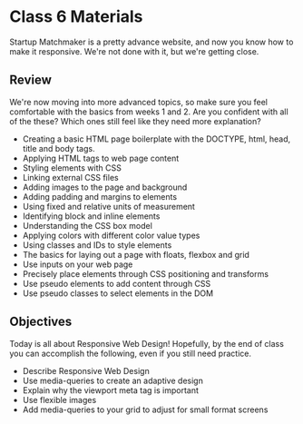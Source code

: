
# Class 6 Materials

Startup Matchmaker is a pretty advance website, and now you know how to make it responsive.  We're not done with it, but we're getting close.

## Review

We're now moving into more advanced topics, so make sure you feel comfortable with the basics from weeks 1 and 2.  Are you confident with all of the these?  Which ones still feel like they need more explanation?

<ul>
  <li>Creating a basic HTML page boilerplate with the DOCTYPE, html, head, title and body tags.</li>
  <li>Applying HTML tags to web page content</li>
  <li>Styling elements with CSS</li>
  <li>Linking external CSS files</li>
  <li>Adding images to the page and background</li>
  <li>Adding padding and margins to elements</li>
  <li>Using fixed and relative units of measurement</li>
  <li>Identifying block and inline elements</li>
  <li>Understanding the CSS box model</li>
  <li>Applying colors with different color value types</li>
  <li>Using classes and IDs to style elements</li>
  <li>The basics for laying out a page with floats, flexbox and grid</li>
  <li>Use inputs on your web page</li>
  <li>Precisely place elements through CSS positioning and transforms</li>
  <li>Use pseudo elements to add content through CSS</li>
  <li>Use pseudo classes to select elements in the DOM</li>
</ul>

## Objectives


Today is all about Responsive Web Design!  Hopefully, by the end of class you can accomplish the following, even if you still need practice.

<ul>
  <li>Describe Responsive Web Design</li>
  <li>Use media-queries to create an adaptive design</li>
  <li>Explain why the viewport meta tag is important</li>
  <li>Use flexible images</li>
  <li>Add media-queries to your grid to adjust for small format screens</li>

</ul>
